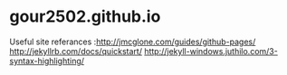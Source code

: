 # gour2502.github.io

Useful site referances :http://jmcglone.com/guides/github-pages/
                        http://jekyllrb.com/docs/quickstart/
                        http://jekyll-windows.juthilo.com/3-syntax-highlighting/
